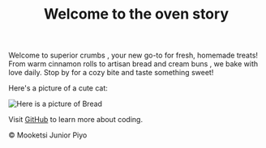 <!DOCTYPE html>

<html lang="en">

<head>

<meta charset="UTF-8">

<meta name="viewport" content="width=device-width, initial-scale=1.0">
<title>Superior Crumbs</title>

</head>

<body>

<header>

<h1>Welcome to the oven story</h1>


</header>

<main>

<p>Welcome to superior crumbs , your new go-to for fresh, homemade treats! From warm cinnamon rolls to artisan bread and cream buns , we bake with love daily. Stop by for a cozy bite and taste something sweet!</p>

<p>Here's a picture of a cute cat:</p>

<img src="" alt="Here is a picture of Bread">
  

<p>Visit <a href="https://github.com">GitHub</a> to learn more about coding.</p>

</main>


<footer>

<p>&copy; Mooketsi Junior Piyo</p>

</footer>

</body>

</html>
